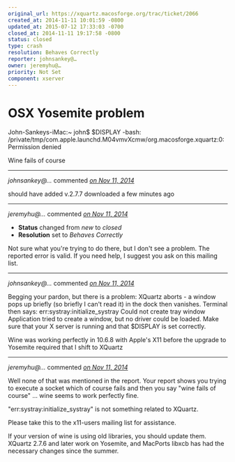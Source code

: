 ```yaml
---
original_url: https://xquartz.macosforge.org/trac/ticket/2066
created_at: 2014-11-11 10:01:59 -0800
updated_at: 2015-07-12 17:33:03 -0700
closed_at: 2014-11-11 19:17:58 -0800
status: closed
type: crash
resolution: Behaves Correctly
reporter: johnsankey@…
owner: jeremyhu@…
priority: Not Set
component: xserver
---
```


OSX Yosemite problem
====================


John-Sankeys-iMac:~ john$ $DISPLAY
-bash: /private/tmp/com.apple.launchd.M04vmvXcmw/org.macosforge.xquartz:0: Permission denied

Wine fails of course



---

*johnsankey@…* commented *[on Nov 11, 2014](https://xquartz.macosforge.org/trac/ticket/2066#comment:1 "November 11, 2014 at 10:04 AM PST")*

should have added v.2.7.7 downloaded a few minutes ago



---

*jeremyhu@…* commented *[on Nov 11, 2014](https://xquartz.macosforge.org/trac/ticket/2066#comment:2 "November 11, 2014 at 7:17 PM PST")*

-   **Status** changed from *new* to *closed*
-   **Resolution** set to *Behaves Correctly*

Not sure what you're trying to do there, but I don't see a problem. The reported error is valid. If you need help, I suggest you ask on this mailing list.



---

*johnsankey@…* commented *[on Nov 11, 2014](https://xquartz.macosforge.org/trac/ticket/2066#comment:3 "November 11, 2014 at 8:20 PM PST")*

Begging your pardon, but there is a problem: XQuartz aborts - a window pops up briefly (so briefly I can't read it) in the dock then vanishes. Terminal then says:
err:systray:initialize\_systray Could not create tray window
Application tried to create a window, but no driver could be loaded.
Make sure that your X server is running and that $DISPLAY is set correctly.

Wine was working perfectly in 10.6.8 with Apple's X11 before the upgrade to Yosemite required that I shift to XQuartz



---

*jeremyhu@…* commented *[on Nov 11, 2014](https://xquartz.macosforge.org/trac/ticket/2066#comment:4 "November 11, 2014 at 10:44 PM PST")*

Well none of that was mentioned in the report. Your report shows you trying to execute a socket which of course fails and then you say "wine fails of course" ... wine seems to work perfectly fine.

"err:systray:initialize\_systray" is not something related to XQuartz.

Please take this to the x11-users mailing list for assistance.

If your version of wine is using old libraries, you should update them. XQuartz 2.7.6 and later work on Yosemite, and MacPorts libxcb has had the necessary changes since the summer.



